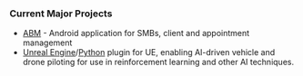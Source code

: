 ### Current Major Projects
- [ABM](https://github.com/appeldaniel1998/ABM-Improved) - Android application for SMBs, client and appointment management
- [Unreal Engine](https://github.com/appeldaniel1998/Unreal_Engine_Plugin_UE)/[Python](https://github.com/appeldaniel1998/Unreal_Engine_Plugin_Python) plugin for UE, enabling AI-driven vehicle and drone piloting for use in reinforcement learning and other AI techniques.



<!--
**appeldaniel1998/appeldaniel1998** is a ✨ _special_ ✨ repository because its `README.md` (this file) appears on your GitHub profile.

Here are some ideas to get you started:

- 🔭 I’m currently working on ...
- 🌱 I’m currently learning ...
- 👯 I’m looking to collaborate on ...
- 🤔 I’m looking for help with ...
- 💬 Ask me about ...
- 📫 How to reach me: ...
- 😄 Pronouns: ...
- ⚡ Fun fact: ...
-->
